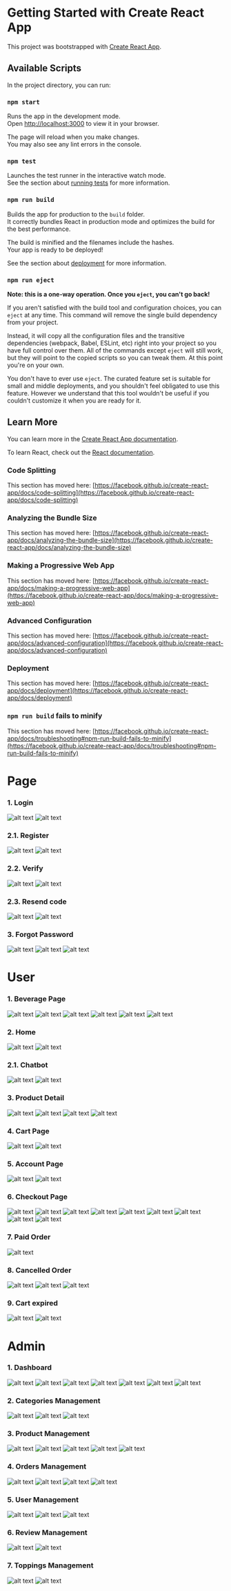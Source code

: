 # Getting Started with Create React App

This project was bootstrapped with [Create React App](https://github.com/facebook/create-react-app).

## Available Scripts

In the project directory, you can run:

### `npm start`

Runs the app in the development mode.\
Open [http://localhost:3000](http://localhost:3000) to view it in your browser.

The page will reload when you make changes.\
You may also see any lint errors in the console.

### `npm test`

Launches the test runner in the interactive watch mode.\
See the section about [running tests](https://facebook.github.io/create-react-app/docs/running-tests) for more information.

### `npm run build`

Builds the app for production to the `build` folder.\
It correctly bundles React in production mode and optimizes the build for the best performance.

The build is minified and the filenames include the hashes.\
Your app is ready to be deployed!

See the section about [deployment](https://facebook.github.io/create-react-app/docs/deployment) for more information.

### `npm run eject`

**Note: this is a one-way operation. Once you `eject`, you can't go back!**

If you aren't satisfied with the build tool and configuration choices, you can `eject` at any time. This command will remove the single build dependency from your project.

Instead, it will copy all the configuration files and the transitive dependencies (webpack, Babel, ESLint, etc) right into your project so you have full control over them. All of the commands except `eject` will still work, but they will point to the copied scripts so you can tweak them. At this point you're on your own.

You don't have to ever use `eject`. The curated feature set is suitable for small and middle deployments, and you shouldn't feel obligated to use this feature. However we understand that this tool wouldn't be useful if you couldn't customize it when you are ready for it.

## Learn More

You can learn more in the [Create React App documentation](https://facebook.github.io/create-react-app/docs/getting-started).

To learn React, check out the [React documentation](https://reactjs.org/).

### Code Splitting

This section has moved here: [https://facebook.github.io/create-react-app/docs/code-splitting](https://facebook.github.io/create-react-app/docs/code-splitting)

### Analyzing the Bundle Size

This section has moved here: [https://facebook.github.io/create-react-app/docs/analyzing-the-bundle-size](https://facebook.github.io/create-react-app/docs/analyzing-the-bundle-size)

### Making a Progressive Web App

This section has moved here: [https://facebook.github.io/create-react-app/docs/making-a-progressive-web-app](https://facebook.github.io/create-react-app/docs/making-a-progressive-web-app)

### Advanced Configuration

This section has moved here: [https://facebook.github.io/create-react-app/docs/advanced-configuration](https://facebook.github.io/create-react-app/docs/advanced-configuration)

### Deployment

This section has moved here: [https://facebook.github.io/create-react-app/docs/deployment](https://facebook.github.io/create-react-app/docs/deployment)

### `npm run build` fails to minify

This section has moved here: [https://facebook.github.io/create-react-app/docs/troubleshooting#npm-run-build-fails-to-minify](https://facebook.github.io/create-react-app/docs/troubleshooting#npm-run-build-fails-to-minify)

# Page

### 1. Login

![alt text](data/image-69.png)
![alt text](data/image-60.png)

### 2.1. Register

![alt text](data/image-68.png)
![alt text](data/image-67.png)

### 2.2. Verify

![alt text](data/image-63.png)
![alt text](data/image-64.png)

### 2.3. Resend code

![alt text](data/image-65.png)
![alt text](data/image-66.png)

### 3. Forgot Password

![alt text](data/image-70.png)
![alt text](data/image-61.png)
![alt text](data/image-71.png)

# User

### 1. Beverage Page

![alt text](data/image-34.png)
![alt text](data/image-35.png)
![alt text](data/image-36.png)
![alt text](data/image-37.png)
![alt text](data/image-38.png)
![alt text](data/image-39.png)

### 2. Home

![alt text](data/image-40.png)
![alt text](data/image-41.png)

### 2.1. Chatbot

![alt text](data/image-58.png)
![alt text](data/image-59.png)

### 3. Product Detail

![alt text](data/image-42.png)
![alt text](data/image-44.png)
![alt text](data/image-45.png)
![alt text](data/image-43.png)

### 4. Cart Page

![alt text](data/image-46.png)
![alt text](data/image-47.png)

### 5. Account Page

![alt text](data/image-48.png)
![alt text](data/image-49.png)

### 6. Checkout Page

![alt text](data/image-52.png)
![alt text](data/image-53.png)
![alt text](data/image-79.png)
![alt text](data/image-55.png)
![alt text](data/image-80.png)
![alt text](data/image-72.png)
![alt text](data/image-73.png)
![alt text](data/image-74.png)
![alt text](data/image-54.png)

### 7. Paid Order

![alt text](data/image-50.png)

### 8. Cancelled Order

![alt text](data/image-75.png)
![alt text](data/image-76.png)
![alt text](data/image-51.png)

### 9. Cart expired

![alt text](data/image-77.png)
![alt text](data/image-78.png)

# Admin

### 1. Dashboard

![alt text](data/image.png)
![alt text](data/image-2.png)
![alt text](data/image-3.png)
![alt text](data/image-4.png)
![alt text](data/image-5.png)
![alt text](data/image-6.png)
![alt text](data/image-7.png)

### 2. Categories Management

![alt text](data/image-8.png)
![alt text](data/image-56.png)
![alt text](data/image-57.png)

### 3. Product Management

![alt text](data/image-11.png)
![alt text](data/image-12.png)
![alt text](data/image-13.png)
![alt text](data/image-14.png)
![alt text](data/image-15.png)

### 4. Orders Management

![alt text](data/image-16.png)
![alt text](data/image-17.png)
![alt text](data/image-18.png)
![alt text](data/image-19.png)

### 5. User Management

![alt text](data/image-20.png)
![alt text](data/image-21.png)
![alt text](data/image-22.png)

### 6. Review Management

![alt text](data/image-23.png)
![alt text](data/image-24.png)

### 7. Toppings Management

![alt text](data/image-25.png)
![alt text](data/image-26.png)
